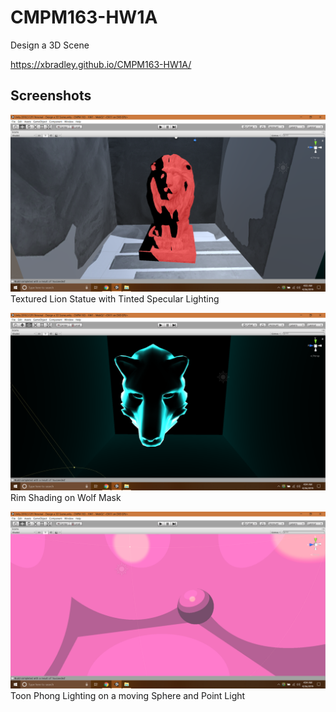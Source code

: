 # CMPM163-HW1A
Design a 3D Scene

https://xbradley.github.io/CMPM163-HW1A/

## Screenshots

![Lion](Screenshots/texturedSpecularShader.png)
Textured Lion Statue with Tinted Specular Lighting

![Wolf](Screenshots/rimShader.png)
Rim Shading on Wolf Mask

![Sphere](Screenshots/toonShader.png)
Toon Phong Lighting on a moving Sphere and Point Light
